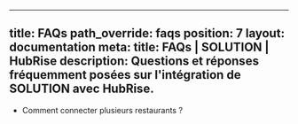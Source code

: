 
---
title: FAQs
path_override: faqs
position: 7
layout: documentation
meta:
  title: FAQs | SOLUTION | HubRise
  description: Questions et réponses fréquemment posées sur l'intégration de SOLUTION avec HubRise.
---

- <Link href="/apps/SOLUTION/faqs/connecter-plusieurs-restaurants/">Comment connecter plusieurs restaurants&nbsp;?</Link>
